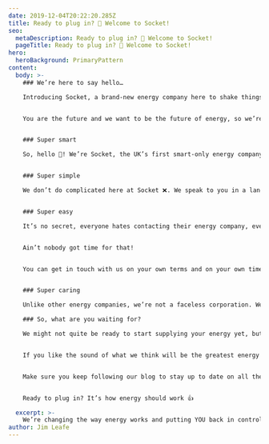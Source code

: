 ```yaml
---
date: 2019-12-04T20:22:20.285Z
title: Ready to plug in? 🔌 Welcome to Socket!
seo:
  metaDescription: Ready to plug in? 🔌 Welcome to Socket!
  pageTitle: Ready to plug in? 🔌 Welcome to Socket!
hero:
  heroBackground: PrimaryPattern
content:
  body: >-
    ### We’re here to say hello…

    Introducing Socket, a brand-new energy company here to shake things up. We’re smart, straight-talking and we’re making it simple! Far more than just another energy company, we’re not simply a corporation, but a community, made up of members, not customers 👫.


    You are the future and we want to be the future of energy, so we’re working together, combining all the best minds to build a company that does far more than making sure you can turn the lights on. If you like the sound of this, there’s a lot more where that came from 😲!


    ### Super smart

    So, hello 👋! We’re Socket, the UK’s first smart-only energy company. This means we’ll only be taking on customers who have the latest Smart Meter, and help you make the most of it. With Socket, you’ll be able to see what you’re using in almost real-time and keep yourself on track for some great savings💸!


    ### Super simple

    We don’t do complicated here at Socket ❌. We speak to you in a language you understand – and this goes for our payments too. That’s right, you don’t need next-gen cryptology skills to decipher our bills🧐! We only have one tariff and with us you pay for your energy before you use it, just as you do with everything else. Makes sense, right?


    ### Super easy

    It’s no secret, everyone hates contacting their energy company, even us. So, we decided it’s time the days of scheduling a 2 hour hold wait into your daily planner should end⏰.


    Ain’t nobody got time for that!


    You can get in touch with us on your own terms and on your own time. Hallelujah🙌! On our website you can get answers to your questions from our FAQs or from one of our friendly community members. You can also speak to one of our advisors directly through live chat, we’re here for you!


    ### Super caring

    Unlike other energy companies, we’re not a faceless corporation. We’re all about you and we actually care🤗! We’ve built our lovely community to make your life easier, and to make energy more fun. Have your say on what works and what doesn’t, help each other by posting and answering questions and even share your ideas on what we could do next. Dreams can come true🤩!

    ### So, what are you waiting for?

    We might not quite be ready to start supplying your energy yet, but it’s the perfect time to start getting involved with Socket, we can’t wait to meet you🤝! Head on over to our social pages and give us your ideas, share your thoughts and test out our shiny new website. We’ll keep you updated with all things Socket and let you know when we’re all set to start supplying you, so you can be one of our first ever customers! It’s nice to feel important right 🙋?


    If you like the sound of what we think will be the greatest energy company in the world but don’t have a Smart Meter yet, DON’T PANIC😱! You’ve got plenty of time to get one installed.


    Make sure you keep following our blog to stay up to date on all the insider Socket deets; we’ve got some exciting stuff lined up you won’t want to miss out on😎.  The rocket is about to set off🚀, make sure you’re ready to join Socket🎉!


    Ready to plug in? It’s how energy should work 👍

  excerpt: >-
    We’re changing the way energy works and putting YOU back in control. Sound good? Then keep reading.
author: Jim Leafe
---
```

